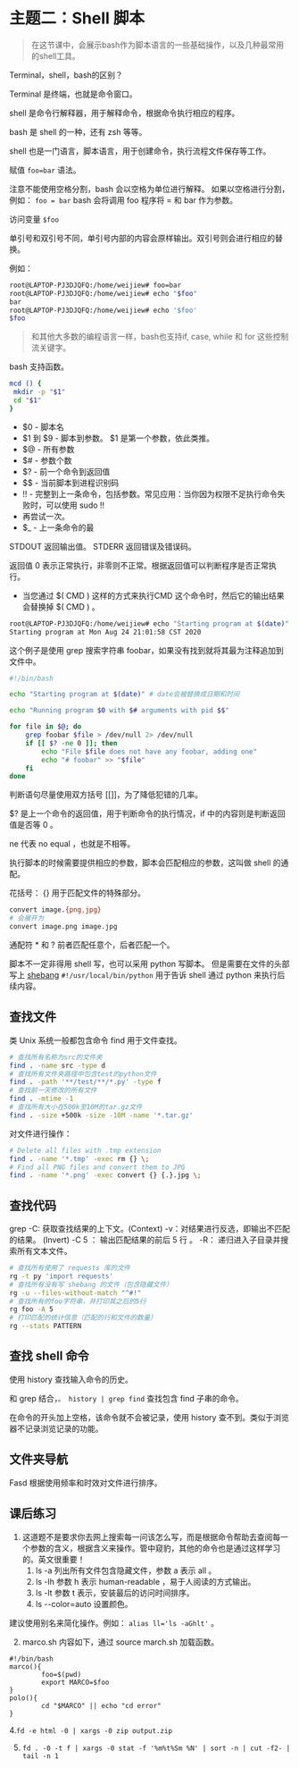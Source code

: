 # 主题二：Shell 脚本

> 在这节课中，会展示bash作为脚本语言的一些基础操作，以及几种最常用的shell工具。

Terminal，shell，bash的区别？ 

Terminal 是终端，也就是命令窗口。

shell 是命令行解释器，用于解释命令，根据命令执行相应的程序。

bash 是 shell 的一种，还有 zsh 等等。

shell 也是一门语言，脚本语言，用于创建命令，执行流程文件保存等工作。

赋值 `foo=bar` 语法。

注意不能使用空格分割，bash 会以空格为单位进行解释。
如果以空格进行分割，例如： `foo = bar` bash 会将调用 foo 程序将 = 和 bar 作为参数。

访问变量 `$foo`

单引号和双引号不同，单引号内部的内容会原样输出。双引号则会进行相应的替换。

例如：

```bash
root@LAPTOP-PJ3DJQFQ:/home/weijiew# foo=bar
root@LAPTOP-PJ3DJQFQ:/home/weijiew# echo "$foo"
bar
root@LAPTOP-PJ3DJQFQ:/home/weijiew# echo '$foo'
$foo
```

> 和其他大多数的编程语言一样，bash也支持if, case, while 和 for 这些控制流关键字。

bash 支持函数。

```bash
mcd () {
 mkdir -p "$1"
 cd "$1"
}
```

* $0 - 脚本名
* $1 到 $9 - 脚本到参数。 $1 是第一个参数，依此类推。
* $@ - 所有参数
* $# - 参数个数
* $? - 前一个命令到返回值
* \$$ - 当前脚本到进程识别码
* !! - 完整到上一条命令，包括参数。常见应用：当你因为权限不足执行命令失败时，可以使用 sudo !!
* 再尝试一次。
* $_ - 上一条命令的最

STDOUT 返回输出值。
STDERR 返回错误及错误码。

返回值 0 表示正常执行，非零则不正常。根据返回值可以判断程序是否正常执行。

* 当您通过 $( CMD ) 这样的方式来执行CMD 这个命令时，然后它的输出结果会替换掉 $( CMD ) 。

```bash
root@LAPTOP-PJ3DJQFQ:/home/weijiew# echo "Starting program at $(date)"
Starting program at Mon Aug 24 21:01:58 CST 2020
```

这个例子是使用 grep 搜索字符串 foobar，如果没有找到就将其最为注释追加到文件中。

```bash
#!/bin/bash

echo "Starting program at $(date)" # date会被替换成日期和时间

echo "Running program $0 with $# arguments with pid $$"

for file in $@; do
    grep foobar $file > /dev/null 2> /dev/null
    if [[ $? -ne 0 ]]; then
        echo "File $file does not have any foobar, adding one"
        echo "# foobar" >> "$file"
    fi
done
```

判断语句尽量使用双方括号 [[]]，为了降低犯错的几率。

$? 是上一个命令的返回值，用于判断命令的执行情况，if 中的内容则是判断返回值是否等 0 。

ne 代表 no equal ，也就是不相等。

执行脚本的时候需要提供相应的参数，脚本会匹配相应的参数，这叫做 shell 的通配。

花括号： {} 用于匹配文件的特殊部分。

```bash
convert image.{png,jpg}
# 会展开为
convert image.png image.jpg
```

通配符 * 和 ? 前者匹配任意个，后者匹配一个。

脚本不一定非得用 shell 写，也可以采用 python 写脚本。
但是需要在文件的头部写上 [shebang](https://en.wikipedia.org/wiki/Shebang_(Unix)) `#!/usr/local/bin/python`
用于告诉 shell 通过 python 来执行后续内容。

## 查找文件

类 Unix 系统一般都包含命令 find 用于文件查找。


```bash
# 查找所有名称为src的文件夹
find . -name src -type d
# 查找所有文件夹路径中包含test的python文件
find . -path '**/test/**/*.py' -type f
# 查找前一天修改的所有文件
find . -mtime -1
# 查找所有大小在500k至10M的tar.gz文件
find . -size +500k -size -10M -name '*.tar.gz'
```

对文件进行操作：

```bash
# Delete all files with .tmp extension
find . -name '*.tmp' -exec rm {} \;
# Find all PNG files and convert them to JPG
find . -name '*.png' -exec convert {} {.}.jpg \;
```

## 查找代码

grep 
  -C: 获取查找结果的上下文。(Context)
  -v：对结果进行反选，即输出不匹配的结果。 (Invert)
  -C 5 ： 输出匹配结果的前后 5 行 。
  -R： 递归进入子目录并搜索所有文本文件。

```bash
# 查找所有使用了 requests 库的文件
rg -t py 'import requests'
# 查找所有没有写 shebang 的文件（包含隐藏文件）
rg -u --files-without-match "^#!"
# 查找所有的foo字符串，并打印其之后的5行
rg foo -A 5
# 打印匹配的统计信息（匹配的行和文件的数量）
rg --stats PATTERN
```

## 查找 shell 命令

使用 history 查找输入命令的历史。

和 grep 结合，`。 history | grep find` 查找包含 find 子串的命令。

在命令的开头加上空格，该命令就不会被记录，使用 history 查不到。类似于浏览器不记录浏览记录的功能。


## 文件夹导航

Fasd 根据使用频率和时效对文件进行排序。

## 课后练习


1. 这道题不是要求你去网上搜索每一问该怎么写，而是根据命令帮助去查阅每一个参数的含义，根据含义来操作。管中窥豹，其他的命令也是通过这样学习的。英文很重要！
   1. ls -a 列出所有文件包含隐藏文件，参数 a 表示 all 。
   2. ls -lh 参数 h 表示  human-readable ，易于人阅读的方式输出。
   3. ls -lt 参数 t 表示，安装最后的访问时间排序。
   4. ls --color=auto 设置颜色。

建议使用别名来简化操作。例如： `alias ll='ls -aGhlt'` 。

2. marco.sh 内容如下，通过 source march.sh 加载函数。

```shell
#!/bin/bash
marco(){
        foo=$(pwd)
        export MARCO=$foo
}
polo(){
        cd "$MARCO" || echo "cd error"
}
```

4.`fd -e html -0 | xargs -0 zip output.zip`

5. `fd . -0 -t f | xargs -0 stat -f '%m%t%Sm %N' | sort -n | cut -f2- | tail -n 1` 
